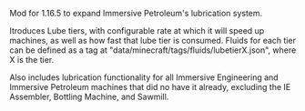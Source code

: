 
Mod for 1.16.5 to expand Immersive Petroleum's lubrication system. 

Itroduces Lube tiers, with configurable rate at which it will speed up machines, as well as how fast that lube tier is consumed. 
Fluids for each tier can be defined as a tag at "data/minecraft/tags/fluids/lubetierX.json", where X is the tier.

Also includes lubrication functionality for all Immersive Engineering and Immersive Petroleum machines that did no have it already, excluding the IE Assembler, Bottling Machine, and Sawmill.